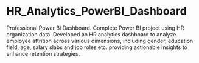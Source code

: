 # HR_Analytics_PowerBI_Dashboard
Professional Power Bi Dashboard. 
Complete Power BI project using HR organization data. 
Developed an HR analytics dashboard to analyze employee attrition across various dimensions, including gender, education field, age, salary slabs and  job roles etc. providing actionable insights to enhance retention strategies.
